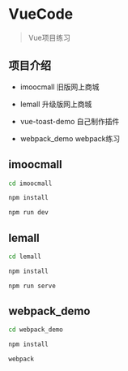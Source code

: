 # VueCode

> Vue项目练习

## 项目介绍

- imoocmall       旧版网上商城

- lemall          升级版网上商城

- vue-toast-demo  自己制作插件

- webpack_demo    webpack练习

## imoocmall 

```bash
cd imoocmall

npm install

npm run dev
```

## lemall 

```bash
cd lemall

npm install

npm run serve
```

## webpack_demo 

```bash
cd webpack_demo

npm install

webpack
```